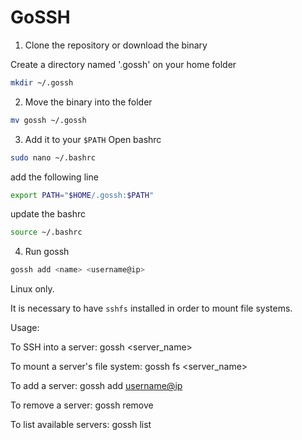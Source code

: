 # GoSSH

1. Clone the repository or download the binary

Create a directory named '.gossh' on your home folder
  ```bash
  mkdir ~/.gossh
  ```

2. Move the binary into the folder
  ```bash
  mv gossh ~/.gossh
  ```
3. Add it to your `$PATH`
  Open bashrc
  ```bash
  sudo nano ~/.bashrc
  ```
  add the following line
  ```bash
  export PATH="$HOME/.gossh:$PATH"
  ```
  update the bashrc
  ```bash
  source ~/.bashrc
  ```
4. Run gossh
  ```bash
  gossh add <name> <username@ip>
  ```

Linux only.

It is necessary to have `sshfs` installed in order to mount file systems.

Usage:

  To SSH into a server: gossh <server_name>

  To mount a server's file system: gossh fs <server_name>
  
  To add a server: gossh add <name> <username@ip>
  
  To remove a server: gossh remove <name>
  
  To list available servers: gossh list
